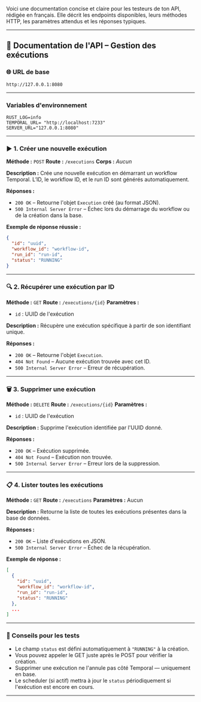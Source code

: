 Voici une documentation concise et claire pour les testeurs de ton API, rédigée en français. Elle décrit les endpoints disponibles, leurs méthodes HTTP, les paramètres attendus et les réponses typiques.

---

## 📘 Documentation de l'API – Gestion des exécutions

### 🌐 URL de base

```
http://127.0.0.1:8080
```
---

### Variables d'environnement 
```
RUST_LOG=info
TEMPORAL_URL= "http://localhost:7233"
SERVER_URL="127.0.0.1:8080"
```
---

### ▶️ 1. Créer une nouvelle exécution

**Méthode :** `POST`
**Route :** `/executions`
**Corps :** *Aucun*

**Description :**
Crée une nouvelle exécution en démarrant un workflow Temporal. L’ID, le workflow ID, et le run ID sont générés automatiquement.

**Réponses :**

* `200 OK` – Retourne l'objet `Execution` créé (au format JSON).
* `500 Internal Server Error` – Échec lors du démarrage du workflow ou de la création dans la base.

**Exemple de réponse réussie :**

```json
{
  "id": "uuid",
  "workflow_id": "workflow-id",
  "run_id": "run-id",
  "status": "RUNNING"
}
```

---

### 🔍 2. Récupérer une exécution par ID

**Méthode :** `GET`
**Route :** `/executions/{id}`
**Paramètres :**

* `id` : UUID de l'exécution

**Description :**
Récupère une exécution spécifique à partir de son identifiant unique.

**Réponses :**

* `200 OK` – Retourne l'objet `Execution`.
* `404 Not Found` – Aucune exécution trouvée avec cet ID.
* `500 Internal Server Error` – Erreur de récupération.

---

### 🗑️ 3. Supprimer une exécution

**Méthode :** `DELETE`
**Route :** `/executions/{id}`
**Paramètres :**

* `id` : UUID de l'exécution

**Description :**
Supprime l'exécution identifiée par l'UUID donné.

**Réponses :**

* `200 OK` – Exécution supprimée.
* `404 Not Found` – Exécution non trouvée.
* `500 Internal Server Error` – Erreur lors de la suppression.

---

### 📋 4. Lister toutes les exécutions

**Méthode :** `GET`
**Route :** `/executions`
**Paramètres :** Aucun

**Description :**
Retourne la liste de toutes les exécutions présentes dans la base de données.

**Réponses :**

* `200 OK` – Liste d'exécutions en JSON.
* `500 Internal Server Error` – Échec de la récupération.

**Exemple de réponse :**

```json
[
  {
    "id": "uuid",
    "workflow_id": "workflow-id",
    "run_id": "run-id",
    "status": "RUNNING"
  },
  ...
]
```

---

### 🧪 Conseils pour les tests

* Le champ `status` est défini automatiquement à `"RUNNING"` à la création.
* Vous pouvez appeler le GET juste après le POST pour vérifier la création.
* Supprimer une exécution ne l'annule pas côté Temporal — uniquement en base.
* Le scheduler (si actif) mettra à jour le `status` périodiquement si l'exécution est encore en cours.

---